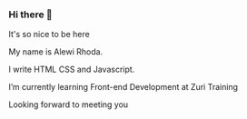 ### Hi there 👋
It's so nice to be here

My name is Alewi Rhoda. 

I write HTML CSS and Javascript.

I’m currently learning Front-end Development at Zuri Training

Looking forward to meeting you

<!--
**rhodalewi/rhodalewi** is a ✨ _special_ ✨ repository because its `README.md` (this file) appears on your GitHub profile.

Here are some ideas to get you started:

- 🔭 I’m currently working on ...
- 🌱 I’m currently learning Front-end Development at Zuri Training
- 👯 I’m looking to collaborate on 
- 🤔 I’m looking for help with ...
- 💬 Ask me about ...
- 📫 How to reach me: ...
- 😄 Pronouns: ...
- ⚡ Fun fact: ...
-->
